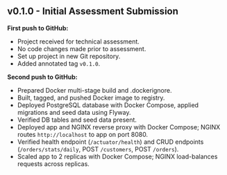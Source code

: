 ## v0.1.0 - Initial Assessment Submission

**First push to GitHub:**
- Project received for technical assessment.
- No code changes made prior to assessment.
- Set up project in new Git repository.
- Added annotated tag `v0.1.0`.

**Second push to GitHub:**
- Prepared Docker multi-stage build and .dockerignore.
- Built, tagged, and pushed Docker image to registry.
- Deployed PostgreSQL database with Docker Compose, applied migrations and seed data using Flyway.
- Verified DB tables and seed data present.
- Deployed app and NGINX reverse proxy with Docker Compose; NGINX routes `http://localhost` to app on port 8080.
- Verified health endpoint (`/actuator/health`) and CRUD endpoints (`/orders/stats/daily`, POST `/customers`, POST `/orders`).
- Scaled app to 2 replicas with Docker Compose; NGINX load-balances requests across replicas.